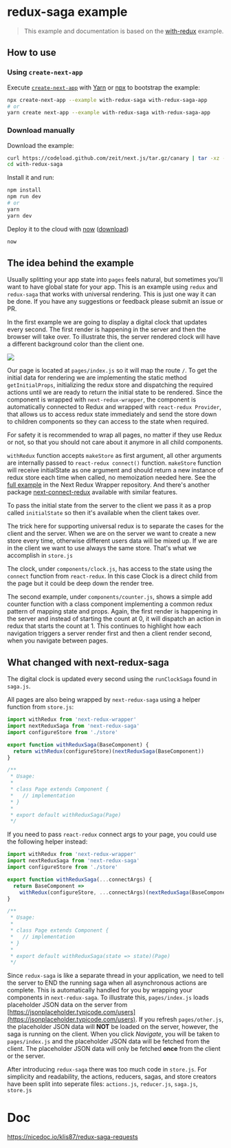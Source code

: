 # redux-saga example

> This example and documentation is based on the [with-redux](https://github.com/zeit/next.js/tree/master/examples/with-redux) example.

## How to use

### Using `create-next-app`

Execute [`create-next-app`](https://github.com/segmentio/create-next-app) with [Yarn](https://yarnpkg.com/lang/en/docs/cli/create/) or [npx](https://github.com/zkat/npx#readme) to bootstrap the example:

```bash
npx create-next-app --example with-redux-saga with-redux-saga-app
# or
yarn create next-app --example with-redux-saga with-redux-saga-app
```

### Download manually

Download the example:

```bash
curl https://codeload.github.com/zeit/next.js/tar.gz/canary | tar -xz --strip=2 next.js-canary/examples/with-redux-saga
cd with-redux-saga
```

Install it and run:

```bash
npm install
npm run dev
# or
yarn
yarn dev
```

Deploy it to the cloud with [now](https://zeit.co/now) ([download](https://zeit.co/download))

```bash
now
```

## The idea behind the example

Usually splitting your app state into `pages` feels natural, but sometimes you'll want to have global state for your app. This is an example using `redux` and `redux-saga` that works with universal rendering. This is just one way it can be done. If you have any suggestions or feedback please submit an issue or PR.

In the first example we are going to display a digital clock that updates every second. The first render is happening in the server and then the browser will take over. To illustrate this, the server rendered clock will have a different background color than the client one.

![](http://i.imgur.com/JCxtWSj.gif)

Our page is located at `pages/index.js` so it will map the route `/`. To get the initial data for rendering we are implementing the static method `getInitialProps`, initializing the redux store and dispatching the required actions until we are ready to return the initial state to be rendered. Since the component is wrapped with `next-redux-wrapper`, the component is automatically connected to Redux and wrapped with `react-redux Provider`, that allows us to access redux state immediately and send the store down to children components so they can access to the state when required.

For safety it is recommended to wrap all pages, no matter if they use Redux or not, so that you should not care about it anymore in all child components.

`withRedux` function accepts `makeStore` as first argument, all other arguments are internally passed to `react-redux connect()` function. `makeStore` function will receive initialState as one argument and should return a new instance of redux store each time when called, no memoization needed here. See the [full example](https://github.com/kirill-konshin/next-redux-wrapper#usage) in the Next Redux Wrapper repository. And there's another package [next-connect-redux](https://github.com/huzidaha/next-connect-redux) available with similar features.

To pass the initial state from the server to the client we pass it as a prop called `initialState` so then it's available when the client takes over.

The trick here for supporting universal redux is to separate the cases for the client and the server. When we are on the server we want to create a new store every time, otherwise different users data will be mixed up. If we are in the client we want to use always the same store. That's what we accomplish in `store.js`

The clock, under `components/clock.js`, has access to the state using the `connect` function from `react-redux`. In this case Clock is a direct child from the page but it could be deep down the render tree.

The second example, under `components/counter.js`, shows a simple add counter function with a class component implementing a common redux pattern of mapping state and props. Again, the first render is happening in the server and instead of starting the count at 0, it will dispatch an action in redux that starts the count at 1. This continues to highlight how each navigation triggers a server render first and then a client render second, when you navigate between pages.

## What changed with next-redux-saga

The digital clock is updated every second using the `runClockSaga` found in `saga.js`.

All pages are also being wrapped by `next-redux-saga` using a helper function from `store.js`:

```js
import withRedux from 'next-redux-wrapper'
import nextReduxSaga from 'next-redux-saga'
import configureStore from './store'

export function withReduxSaga(BaseComponent) {
  return withRedux(configureStore)(nextReduxSaga(BaseComponent))
}

/**
 * Usage:
 *
 * class Page extends Component {
 *   // implementation
 * }
 *
 * export default withReduxSaga(Page)
 */
```

If you need to pass `react-redux` connect args to your page, you could use the following helper instead:

```js
import withRedux from 'next-redux-wrapper'
import nextReduxSaga from 'next-redux-saga'
import configureStore from './store'

export function withReduxSaga(...connectArgs) {
  return BaseComponent =>
    withRedux(configureStore, ...connectArgs)(nextReduxSaga(BaseComponent))
}

/**
 * Usage:
 *
 * class Page extends Component {
 *   // implementation
 * }
 *
 * export default withReduxSaga(state => state)(Page)
 */
```

Since `redux-saga` is like a separate thread in your application, we need to tell the server to END the running saga when all asynchronous actions are complete. This is automatically handled for you by wrapping your components in `next-redux-saga`. To illustrate this, `pages/index.js` loads placeholder JSON data on the server from [https://jsonplaceholder.typicode.com/users](https://jsonplaceholder.typicode.com/users). If you refresh `pages/other.js`, the placeholder JSON data will **NOT** be loaded on the server, however, the saga is running on the client. When you click _Navigate_, you will be taken to `pages/index.js` and the placeholder JSON data will be fetched from the client. The placeholder JSON data will only be fetched **once** from the client or the server.

After introducing `redux-saga` there was too much code in `store.js`. For simplicity and readability, the actions, reducers, sagas, and store creators have been split into seperate files: `actions.js`, `reducer.js`, `saga.js`, `store.js`


# Doc

https://nicedoc.io/klis87/redux-saga-requests